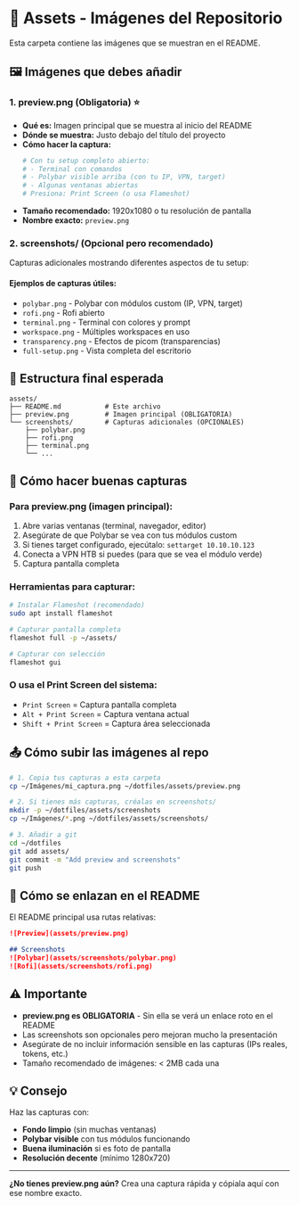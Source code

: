 # 📸 Assets - Imágenes del Repositorio

Esta carpeta contiene las imágenes que se muestran en el README.

## 🖼️ Imágenes que debes añadir

### 1. **preview.png** (Obligatoria) ⭐
- **Qué es:** Imagen principal que se muestra al inicio del README
- **Dónde se muestra:** Justo debajo del título del proyecto
- **Cómo hacer la captura:**
  ```bash
  # Con tu setup completo abierto:
  # - Terminal con comandos
  # - Polybar visible arriba (con tu IP, VPN, target)
  # - Algunas ventanas abiertas
  # Presiona: Print Screen (o usa Flameshot)
  ```
- **Tamaño recomendado:** 1920x1080 o tu resolución de pantalla
- **Nombre exacto:** `preview.png`

### 2. **screenshots/** (Opcional pero recomendado)
Capturas adicionales mostrando diferentes aspectos de tu setup:

#### Ejemplos de capturas útiles:
- `polybar.png` - Polybar con módulos custom (IP, VPN, target)
- `rofi.png` - Rofi abierto
- `terminal.png` - Terminal con colores y prompt
- `workspace.png` - Múltiples workspaces en uso
- `transparency.png` - Efectos de picom (transparencias)
- `full-setup.png` - Vista completa del escritorio

## 📁 Estructura final esperada

```
assets/
├── README.md           # Este archivo
├── preview.png         # Imagen principal (OBLIGATORIA)
└── screenshots/        # Capturas adicionales (OPCIONALES)
    ├── polybar.png
    ├── rofi.png
    ├── terminal.png
    └── ...
```

## 🎨 Cómo hacer buenas capturas

### Para preview.png (imagen principal):
1. Abre varias ventanas (terminal, navegador, editor)
2. Asegúrate de que Polybar se vea con tus módulos custom
3. Si tienes target configurado, ejecútalo: `settarget 10.10.10.123`
4. Conecta a VPN HTB si puedes (para que se vea el módulo verde)
5. Captura pantalla completa

### Herramientas para capturar:
```bash
# Instalar Flameshot (recomendado)
sudo apt install flameshot

# Capturar pantalla completa
flameshot full -p ~/assets/

# Capturar con selección
flameshot gui
```

### O usa el Print Screen del sistema:
- `Print Screen` = Captura pantalla completa
- `Alt + Print Screen` = Captura ventana actual
- `Shift + Print Screen` = Captura área seleccionada

## 📤 Cómo subir las imágenes al repo

```bash
# 1. Copia tus capturas a esta carpeta
cp ~/Imágenes/mi_captura.png ~/dotfiles/assets/preview.png

# 2. Si tienes más capturas, créalas en screenshots/
mkdir -p ~/dotfiles/assets/screenshots
cp ~/Imágenes/*.png ~/dotfiles/assets/screenshots/

# 3. Añadir a git
cd ~/dotfiles
git add assets/
git commit -m "Add preview and screenshots"
git push
```

## 🔗 Cómo se enlazan en el README

El README principal usa rutas relativas:

```markdown
![Preview](assets/preview.png)

## Screenshots
![Polybar](assets/screenshots/polybar.png)
![Rofi](assets/screenshots/rofi.png)
```

## ⚠️ Importante

- **preview.png es OBLIGATORIA** - Sin ella se verá un enlace roto en el README
- Las screenshots son opcionales pero mejoran mucho la presentación
- Asegúrate de no incluir información sensible en las capturas (IPs reales, tokens, etc.)
- Tamaño recomendado de imágenes: < 2MB cada una

## 💡 Consejo

Haz las capturas con:
- **Fondo limpio** (sin muchas ventanas)
- **Polybar visible** con tus módulos funcionando
- **Buena iluminación** si es foto de pantalla
- **Resolución decente** (mínimo 1280x720)

---

**¿No tienes preview.png aún?** Crea una captura rápida y cópiala aquí con ese nombre exacto.
